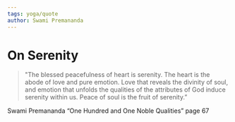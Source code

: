 ```yaml
---
tags: yoga/quote
author: Swami Premananda
---
```

# On Serenity

> "The blessed peacefulness of heart is serenity. The heart is the abode of love and pure emotion. Love that reveals the divinity of soul, and emotion that unfolds the qualities of the attributes of God induce serenity within us. Peace of soul is the fruit of serenity.”

Swami Premananda
“One Hundred and One Noble Qualities”
page 67
